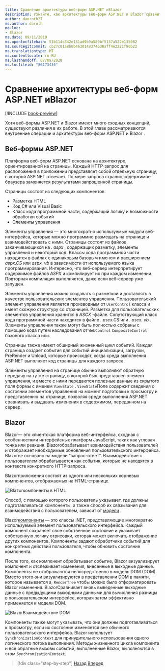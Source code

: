 ```yaml
---
title: Сравнение архитектуры веб-форм ASP.NET иBlazor
description: Узнайте, как архитектуры веб-форм ASP.NET и Blazor сравнить.
author: danroth27
ms.author: daroth
no-loc:
- Blazor
ms.date: 09/11/2019
ms.openlocfilehash: 51b114c842e131ad9b9a589bf5137a522e135082
ms.sourcegitcommit: cb27c01a8b0b4630148374638aff4e2221f90b22
ms.translationtype: MT
ms.contentlocale: ru-RU
ms.lasthandoff: 07/09/2020
ms.locfileid: "86173436"
---
```

# <a name="architecture-comparison-of-aspnet-web-forms-and-blazor"></a>Сравнение архитектуры веб-форм ASP.NET иBlazor

[!INCLUDE [book-preview](../../../includes/book-preview.md)]

Хотя веб-формы ASP.NET и Blazor имеют много сходных концепций, существуют различия в их работе. В этой главе рассматриваются внутренние операции и архитектуры веб-форм ASP.NET и Blazor .

## <a name="aspnet-web-forms"></a>Веб-формы ASP.NET

Платформа веб-форм ASP.NET основана на архитектуре, ориентированной на страницы. Каждый HTTP-запрос для расположения в приложении представляет собой отдельную страницу, с которой ASP.NET отвечает. По мере запроса страниц содержимое браузера заменяется результатами запрошенной страницы.

Страницы состоят из следующих компонентов:

- Разметка HTML
- Код C# или Visual Basic
- Класс кода программной части, содержащий логику и возможности обработки событий
- Элементы управления

Элементы управления — это многократно используемые модули веб-интерфейса, которые можно программно размещать на странице и взаимодействовать с ними. Страницы состоят из файлов, заканчивающихся на *. aspx* , содержащих разметку, элементы управления и некоторый код. Классы кода программной части находятся в файлах с одинаковым базовым именем и расширением *aspx.CS* или *aspx. vb* в зависимости от используемого языка программирования. Интересно, что веб-сервер интерпретирует содержимое файлов *ASPX* и компилирует их при каждом изменении. Повторная компиляция выполняется, даже если веб-сервер уже запущен.

Элементы управления можно создавать с разметкой и доставлять в качестве пользовательских элементов управления. Пользовательский элемент управления является производным от `UserControl` класса и имеет схожую структуру со страницей. Разметка для пользовательских элементов управления хранится в *ASCX* -файле. Сопутствующий класс кода программной части находится в файле *. ascx.CS* или *. ascx. vb* . Элементы управления также могут быть полностью собраны с помощью кода путем наследования от `WebControl` `CompositeControl` базового класса или.

Страницы также имеют обширный жизненный цикл событий. Каждая страница создает события для событий инициализации, загрузки, PreRender и Unload, которые происходят, когда среда выполнения ASP.NET выполняет код страницы для каждого запроса.

Элементы управления на странице обычно выполняют обратную передачу на ту же страницу, в которой был представлен элемент управления, и вместе с ними передаются полезные данные из скрытого поля формы с именем `ViewState` . `ViewState`Поле содержит сведения о состоянии элементов управления на момент подготовки к просмотру и представлению на странице, позволяя среде выполнения ASP.NET сравнивать и выдавать изменения в содержимом, переданном на сервер.

## Blazor

Blazor— это клиентская платформа веб-интерфейса, сходная с особенностями интерфейсных платформ JavaScript, таких как угловая точка или реакция. Blazorобрабатывает взаимодействия пользователей и отображает необходимые обновления пользовательского интерфейса. Blazor*не* основано на модели "запрос-ответ". Взаимодействие с пользователем обрабатывается как события, которые не находятся в контексте конкретного HTTP-запроса.

Blazorприложения состоят из одного или нескольких корневых компонентов, отображаемых на HTML-странице.

![Blazorкомпоненты в HTML](./media/architecture-comparison/blazor-components-in-html.png)

Способ, с помощью которого пользователь указывает, где должны подготавливаться компоненты, а также способ их связывания для взаимодействия с пользователем, зависит от [модели](hosting-models.md) .

Blazor[компоненты](components.md) — это классы .NET, представляющие многократно используемый элемент пользовательского интерфейса. Каждый компонент сохраняет свое собственное состояние и указывает собственную логику отрисовки, которая может включать отображение других компонентов. Компоненты задают обработчики событий для конкретных действий пользователя, чтобы обновить состояние компонента.

После того, как компонент обрабатывает событие, Blazor визуализирует компонент и отслеживает изменения, внесенные в выходные данные. Компоненты не отображаются непосредственно в модель DOM (DOM). Вместо этого они визуализируются в представлении DOM в памяти, которое называется a, `RenderTree` чтобы можно было отформатировать Blazor изменения. BlazorСравнивает вновь выведенные выходные данные с предыдущими выходными данными для вычисления разницы в пользовательском интерфейсе, которая затем эффективно применяется к модели DOM.

![BlazorВзаимодействие DOM](./media/architecture-comparison/blazor-dom-interaction.png)

Компоненты также могут указывать, что они должны подготавливаться к просмотру, если их состояние изменяется вне обычного пользовательского интерфейса. Blazor использует `SynchronizationContext` для принудительного использования одного логического потока выполнения. Методы жизненного цикла  компонента и все обратные вызовы событий, выполненные Blazor, выполняются в этом `SynchronizationContext`.

>[!div class="step-by-step"]
>[Назад](introduction.md)
>[Вперед](hosting-models.md)
